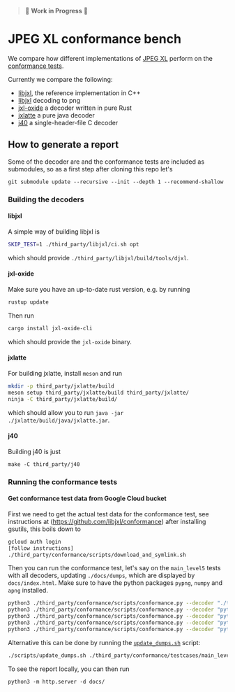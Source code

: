 > :construction: **Work in Progress** :construction:

# JPEG XL conformance bench

We compare how different implementations of [JPEG XL](https://jpegxl.info/) perform on the
[conformance tests](https://github.com/libjxl/conformance).

Currently we compare the following:

 - [libjxl](https://github.com/libjxl/libjxl), the reference implementation in C++
 - [libjxl](https://github.com/libjxl/libjxl) decoding to png
 - [jxl-oxide](https://github.com/tirr-c/jxl-oxide) a decoder written in pure Rust
 - [jxlatte](https://github.com/Traneptora/jxlatte) a pure java decoder
 - [j40](https://github.com/lifthrasiir/j40) a single-header-file C decoder


## How to generate a report

Some of the decoder are and the conformance tests are included as submodules, so as a first step after cloning this repo let's
```
git submodule update --recursive --init --depth 1 --recommend-shallow
 ```



### Building the decoders

#### libjxl
A simple way of building libjxl is
```bash
SKIP_TEST=1 ./third_party/libjxl/ci.sh opt
```
which should provide `./third_party/libjxl/build/tools/djxl`.

#### jxl-oxide
Make sure you have an up-to-date rust version, e.g. by running
```bash
rustup update
```

Then run
```bash
cargo install jxl-oxide-cli
```
which should provide the `jxl-oxide` binary.

#### jxlatte
For building jxlatte, install `meson` and run
```bash
mkdir -p third_party/jxlatte/build
meson setup third_party/jxlatte/build third_party/jxlatte/
ninja -C third_party/jxlatte/build/
```
which should allow you to run `java -jar ./jxlatte/build/java/jxlatte.jar`.

#### j40
Building j40 is just
```
make -C third_party/j40
```

### Running the conformance tests

#### Get conformance test data from Google Cloud bucket
First we need to get the actual test data for the conformance test, see instructions at
(https://github.com/libjxl/conformance) after installing gsutils, this boils down to
```bash
gcloud auth login
[follow instructions]
./third_party/conformance/scripts/download_and_symlink.sh
```

Then you can run the conformance test, let's say on the `main_level5` tests with all decoders, updating `./docs/dumps`, which are displayed by `docs/index.html`. Make sure to have the python packages `pypng`, `numpy` and `apng` installed.
```bash
python3 ./third_party/conformance/scripts/conformance.py --decoder "./third_party/libjxl/build/tools/djxl"  --corpus  ./third_party/conformance/testcases/main_level5.txt --results=./docs/dumps/dump_djxl.json --lax
python3 ./third_party/conformance/scripts/conformance.py --decoder "python3 scripts/wrap_png.py --decoder './third_party/libjxl/build/tools/djxl %s %s --bits_per_sample 16'" --corpus  ./third_party/conformance/testcases/main_level10.txt --results=./docs/dumps/dump_djxl_via_png.json --lax
python3 ./third_party/conformance/scripts/conformance.py --decoder "python3 scripts/wrap_png.py --decoder 'jxl-oxide %s -o %s -f png16'" --corpus ./third_party/conformance/testcases/main_level5.txt --results=./docs/dumps/dump_jxl-oxide.json --lax
python3 ./third_party/conformance/scripts/conformance.py --decoder "python3 scripts/wrap_png.py --decoder 'java -jar ./third_party/jxlatte/build/java/jxlatte.jar %s %s'"  --corpus  ./third_party/conformance/testcases/main_level5.txt --results=./docs/dumps/dump_jxlatte.json --lax
python3 ./third_party/conformance/scripts/conformance.py --decoder "python3 scripts/wrap_png.py --decoder './third_party/j40/dj40 %s %s'"  --corpus  ./third_party/conformance/testcases/main_level5.txt --results=./docs/dumps/dump_j40.json --lax


```
Alternative this can be done by running the [`update_dumps.sh`](./scripts/update_dumps.sh) script:
```bash
./scripts/update_dumps.sh ./third_party/conformance/testcases/main_level5.txt ./docs/dumps/

```
To see the report locally, you can then run
```
python3 -m http.server -d docs/
```
